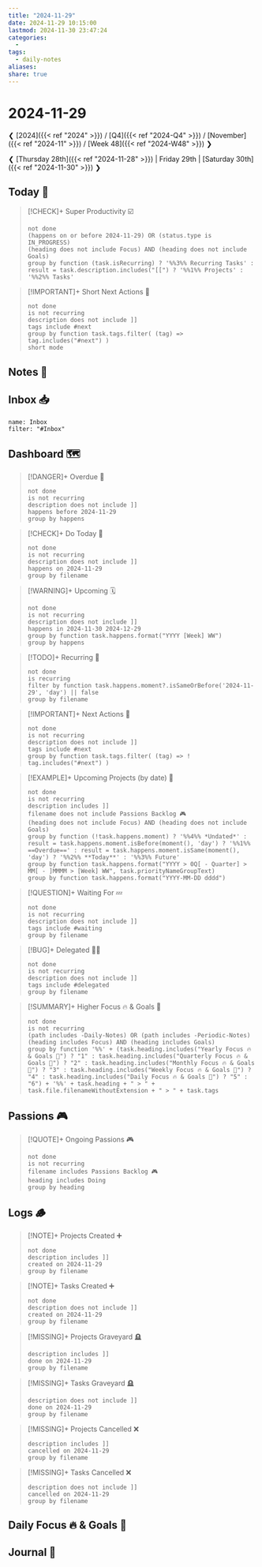 ```yaml
---
title: "2024-11-29"
date: 2024-11-29 10:15:00
lastmod: 2024-11-30 23:47:24
categories:
  - 
tags:
  - daily-notes
aliases: 
share: true
---
```


# 2024-11-29

❮ [2024]({{< ref "2024" >}}) / [Q4]({{< ref "2024-Q4" >}}) / [November]({{< ref "2024-11" >}}) / [Week 48]({{< ref "2024-W48" >}}) ❯

❮ [Thursday 28th]({{< ref "2024-11-28" >}}) | Friday 29th | [Saturday 30th]({{< ref "2024-11-30" >}}) ❯

## Today 🔆

> [!CHECK]+ Super Productivity ☑️
>
> ```tasks
> not done
> (happens on or before 2024-11-29) OR (status.type is IN_PROGRESS)
> (heading does not include Focus) AND (heading does not include Goals)
> group by function (task.isRecurring) ? '%%3%% Recurring Tasks' : result = task.description.includes("[[") ? '%%1%% Projects' : '%%2%% Tasks'
> ```

> [!IMPORTANT]+ Short Next Actions 🏃
>
> ```tasks
> not done
> is not recurring
> description does not include ]]
> tags include #next
> group by function task.tags.filter( (tag) => tag.includes("#next") )
> short mode
> ```

## Notes 📝



## Inbox 📥

```todoist
name: Inbox
filter: "#Inbox"
```

## Dashboard 🗺️

> [!DANGER]+ Overdue 📆
>
> ```tasks
> not done
> is not recurring
> description does not include ]]
> happens before 2024-11-29
> group by happens
> ```

> [!CHECK]+ Do Today 📅
>
> ```tasks
> not done
> is not recurring
> description does not include ]]
> happens on 2024-11-29
> group by filename
> ```

> [!WARNING]+ Upcoming 🗓️
>
> ```tasks
> not done
> is not recurring
> description does not include ]]
> happens in 2024-11-30 2024-12-29
> group by function task.happens.format("YYYY [Week] WW")
> group by happens
> ```

> [!TODO]+ Recurring 🔁
>
> ```tasks
> not done
> is recurring
> filter by function task.happens.moment?.isSameOrBefore('2024-11-29', 'day') || false
> group by filename
> ```

> [!IMPORTANT]+ Next Actions 🏃
>
> ```tasks
> not done
> is not recurring
> description does not include ]]
> tags include #next
> group by function task.tags.filter( (tag) => ! tag.includes("#next") )
> ```

> [!EXAMPLE]+ Upcoming Projects (by date) 🎯
>
> ```tasks
> not done
> is not recurring
> description includes ]]
> filename does not include Passions Backlog 🎮
> (heading does not include Focus) AND (heading does not include Goals)
> group by function (!task.happens.moment) ? '%%4%% *Undated*' : result = task.happens.moment.isBefore(moment(), 'day') ? '%%1%% ==Overdue==' : result = task.happens.moment.isSame(moment(), 'day') ? '%%2%% **Today**' : '%%3%% Future'
> group by function task.happens.format("YYYY > 0Q[ - Quarter] > MM[ - ]MMMM > [Week] WW", task.priorityNameGroupText)
> group by function task.happens.format("YYYY-MM-DD dddd")
> ```

> [!QUESTION]+ Waiting For 💤
>
> ```tasks
> not done
> is not recurring
> description does not include ]]
> tags include #waiting
> group by filename
> ```

> [!BUG]+ Delegated 👷‍♂️
>
> ```tasks
> not done
> is not recurring
> description does not include ]]
> tags include #delegated
> group by filename
> ```

> [!SUMMARY]+ Higher Focus 🔥 & Goals 🎯
>
> ```tasks
> not done
> is not recurring
> (path includes -Daily-Notes) OR (path includes -Periodic-Notes)
> (heading includes Focus) AND (heading includes Goals)
> group by function '%%' + (task.heading.includes("Yearly Focus 🔥 & Goals 🎯") ? "1" : task.heading.includes("Quarterly Focus 🔥 & Goals 🎯") ? "2" : task.heading.includes("Monthly Focus 🔥 & Goals 🎯") ? "3" : task.heading.includes("Weekly Focus 🔥 & Goals 🎯") ? "4" : task.heading.includes("Daily Focus 🔥 & Goals 🎯") ? "5" : "6") + '%%' + task.heading + " > " + task.file.filenameWithoutExtension + " > " + task.tags
> ```

## Passions 🎮

> [!QUOTE]+ Ongoing Passions 🎮
>
> ```tasks
> not done
> is not recurring
> filename includes Passions Backlog 🎮
> heading includes Doing
> group by heading
> ```

## Logs 🪵

> [!NOTE]+ Projects Created ➕
>
> ```tasks
> not done
> description includes ]]
> created on 2024-11-29
> group by filename
> ```

> [!NOTE]+ Tasks Created ➕
>
> ```tasks
> not done
> description does not include ]]
> created on 2024-11-29
> group by filename
> ```

> [!MISSING]+ Projects Graveyard 🪦
>
> ```tasks
> description includes ]]
> done on 2024-11-29
> group by filename
> ```

> [!MISSING]+ Tasks Graveyard 🪦
>
> ```tasks
> description does not include ]]
> done on 2024-11-29
> group by filename
> ```

> [!MISSING]+ Projects Cancelled ❌
>
> ```tasks
> description includes ]]
> cancelled on 2024-11-29
> group by filename
> ```

> [!MISSING]+ Tasks Cancelled ❌
>
> ```tasks
> description does not include ]]
> cancelled on 2024-11-29
> group by filename
> ```

## Daily Focus 🔥 & Goals 🎯

## Journal 📔
